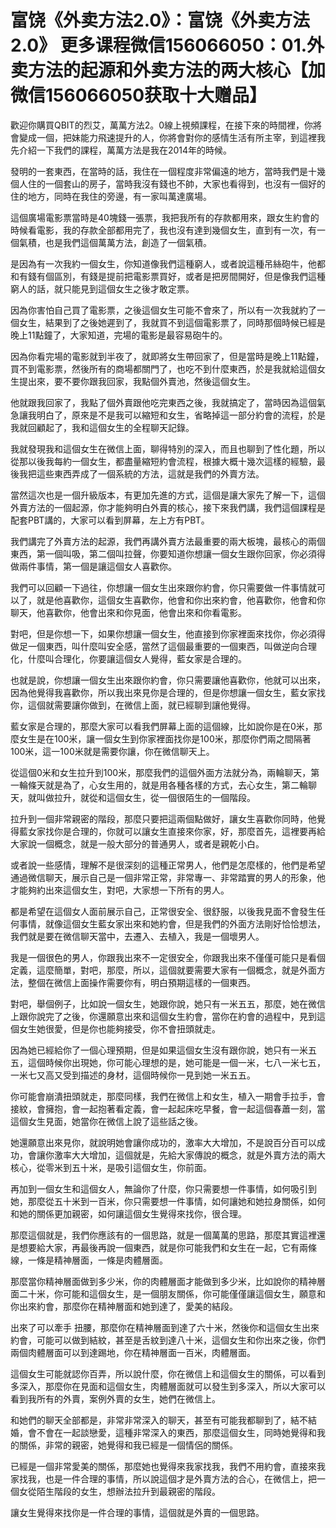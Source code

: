 # 富饶《外卖方法2.0》：富饶《外卖方法2.0》  更多课程微信156066050：01.外卖方法的起源和外卖方法的两大核心【加微信156066050获取十大赠品】

歡迎你購買QBIT的烈艾，萬萬方法2。0線上視頻課程，在接下來的時間裡，你將會變成一個，把妹能力飛速提升的人，你將會對你的感情生活有所主宰，到這裡我先介紹一下我們的課程，萬萬方法是我在2014年的時候。

發明的一套東西，在當時的話，我住在一個程度非常偏遠的地方，當時我們是十幾個人住的一個套山的房子，當時我沒有錢也不帥，大家也看得到，也沒有一個好的住的地方，同時在我住的旁邊，有一家叫萬達廣場。

這個廣場電影票當時是40塊錢一張票，我把我所有的存款都用來，跟女生約會的時候看電影，我的存款全部都用完了，我也沒有達到幾個女生，直到有一次，有一個氣積，也是我們這個萬萬方法，創造了一個氣積。

是因為有一次我約一個女生，你知道像我們這種窮人，或者說這種吊絲砲牛，他都和有錢有個區別，有錢是提前把電影票買好，或者是把房間開好，但是像我們這種窮人的話，就只能見到這個女生之後才敢定票。

因為你害怕自己買了電影票，之後這個女生可能不會來了，所以有一次我就約了一個女生，結果到了之後她遲到了，我就買不到這個電影票了，同時那個時候已經是晚上11點鐘了，大家知道，完場的電影是最容易砲牛的。

因為你看完場的電影就到半夜了，就即將女生帶回家了，但是當時是晚上11點鐘，買不到電影票，然後所有的商場都關門了，也吃不到什麼東西，於是我就給這個女生提出來，要不要你跟我回家，我點個外賣池，然後這個女生。

他就跟我回家了，我點了個外賣跟他吃完東西之後，我就搞定了，當時因為這個氣急讓我明白了，原來是不是我可以縮短和女生，省略掉這一部分約會的流程，於是我就回顧起了，我和這個女生的全程聊天記錄。

我就發現我和這個女生在微信上面，聊得特別的深入，而且也聊到了性化題，所以從那以後我每約一個女生，都盡量縮短約會流程，根據大概十幾次這樣的經驗，最後我把這些東西弄成了一個系統的方法，這就是我們的外賣方法。

當然這次也是一個升級版本，有更加先進的方式，這個是讓大家先了解一下，這個外賣方法的一個起源，你才能夠明白外賣的核心，接下來我們講，我們這個課程是配套PBT講的，大家可以看到屏幕，左上方有PBT。

我們講完了外賣方法的起源，我們再講外賣方法最重要的兩大板塊，最核心的兩個東西，第一個叫吸，第二個叫拉聲，你要知道你想讓一個女生跟你回家，你必須得做兩件事情，第一個是讓這個女人喜歡你。

我們可以回顧一下過往，你想讓一個女生出來跟你約會，你只需要做一件事情就可以了，就是他喜歡你，這個女生喜歡你，他會和你出來約會，他喜歡你，他會和你聊天，他喜歡你，他會出來和你見面，他會出來和你看電影。

對吧，但是你想一下，如果你想讓一個女生，他直接到你家裡面來找你，你必須得做足一個東西，叫什麼叫安全感，當然了這個最重要的一個東西，叫做逆向合理化，什麼叫合理化，你要讓這個女人覺得，藍女家是合理的。

也就是說，你想讓一個女生出來跟你約會，你只需要讓他喜歡你，他就可以出來，因為他覺得我喜歡你，所以我出來見你是合理的，但是你想讓一個女生，藍女家找你，這個就需要讓你做到，在微信上面，就已經聊到讓他覺得。

藍女家是合理的，那麼大家可以看我們屏幕上面的這個線，比如說你是在0米，那麼女生是在100米，讓一個女生到你家裡面找你是100米，那麼你們兩之間隔著100米，這一100米就是需要你讓，你在微信聊天上。

從這個0米和女生拉升到100米，那麼我們的這個外面方法就分為，兩輪聊天，第一輪條天就是為了，心女生用的，就是用各種各樣的方式，去心女生，第二輪聊天，就叫做拉升，就從和這個女生，從一個很陌生的一個階段。

拉升到一個非常親密的階段，那麼只要把這兩個點做好，讓女生喜歡你同時，他覺得藍女家找你是合理的，你就可以讓女生直接來你家，好，那麼首先，這裡要再給大家說一個概念，就是一般大部分的普通男人，或者是親乾小白。

或者說一些感情，理解不是很深刻的這種正常男人，他們是怎麼樣的，他們是希望通過微信聊天，展示自己是一個非常正常，非常專一、非常踏實的男人的形象，他才能夠約出來這個女生，對吧，大家想一下所有的男人。

都是希望在這個女人面前展示自己，正常很安全、很舒服，以後我見面不會發生任何事情，就像這個女生藍女家出來和她約會，但是我們的外面方法剛好恰恰想法，我們就是要在微信聊天當中，去遷入、去植入，我是一個壞男人。

我是一個很色的男人，你跟我出來不一定很安全，你跟我出來不僅僅可能只是看個定義，這麼簡單，對吧，那麼，所以，這個就要需要大家有一個概念，就是外面方法，整個在微信上面操作需要你有，明白預期這樣的一個東西。

對吧，舉個例子，比如說一個女生，她跟你說，她只有一米五五，那麼，她在微信上跟你說完了之後，你還願意出來和這個女生約會，當你在約會的過程中，見到這個女生她很愛，但是你也能夠接受，你不會扭頭就走。

因為她已經給你了一個心理預期，但是如果這個女生沒有跟你說，她只有一米五五，這個時候你出現她，你可能心理想的是，她可能是一個一米，七八一米七五，一米七又高又受到描述的身材，這個時候你一見到她一米五五。

你可能會崩潰扭頭就走，那麼同樣，我們在微信上和女生，植入一期會手拉手，會接紋，會擁抱，會一起抱著看定義，會一起起床吃早餐，會一起這個春蕭一刻，當這個女生見面，她當你在微信上說了這些話之後。

她還願意出來見你，就說明她會讓你成功的，激率大大增加，不是說百分百可以成功，會讓你激率大大增加，這個就是，先給大家傳說的概念，就是外賣方法的兩大核心，從零米到五十米，是吸引這個女生，你前面。

再加到一個女生和這個女人，無論你了什麼，你只需要想一件事情，如何吸引到她，那麼從五十米到一百米，你只需要想一件事情，如何讓她和她拉身關係，如何和她的關係更加親密，如何讓這個女生覺得來找你，很合理。

那麼這個就是，我們你應該有的一個思路，就是一個萬萬的思路，那麼其實這裡還是想要給大家，再最後再說一個東西，就是你可能我們和女生在一起，它有兩條線，一條是精神層面，一條是肉體層面。

那麼當你精神層面做到多少米，你的肉體層面才能做到多少米，比如說你的精神層面二十米，你可能和這個女生，是一個朋友關係，你可能僅僅讓這個女生，願意和你出來約會，那麼你在精神層面和她到達了，愛美的結段。

出來了可以牽手 扭腰，那麼你在精神層面到達了六十米，然後你和這個女生出來約會，可能可以做到結紋，甚至是舌紋到達八十米，這個女生和你出來之後，你們兩個肉體層面可以到達踢地，你在精神層面一百米，肉體層面。

這個女生可能就認你百弄，所以說什麼，你在微信上和這個女生的關係，可以看到多深入，那麼你在見面和這個女生，肉體層面就可以發生到多深入，所以大家可以看到我所有的外賣，案例外賣的女生，她們在微信上。

和她們的聊天全部都是，非常非常深入的聊天，甚至有可能我都聊到了，結不結婚，會不會在一起談戀愛，這種非常深入的東西，那麼這個女生，同時她覺得和我的關係，非常的親密，她覺得和我已經是一個情侶的關係。

已經是一個非常愛美的關係，那麼她也覺得來我家找我，我們不用約會，直接來我家找我，也是一件合理的事情，所以說這個才是外賣方法的合心，在微信上，把一個女從陌生階段的女生，想辦法拉升到最親密的階段。

讓女生覺得來找你是一件合理的事情，這個就是外賣的一個思路。